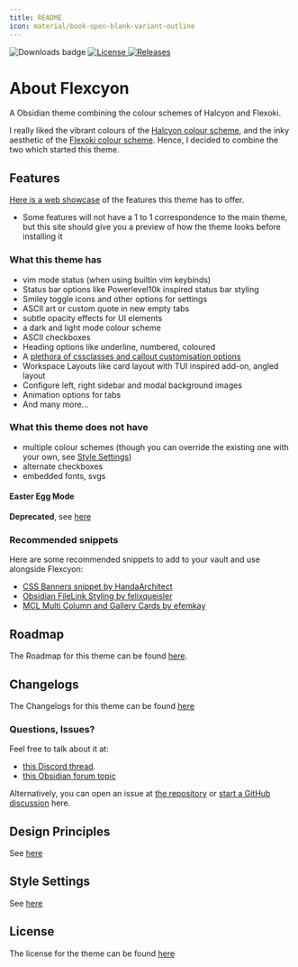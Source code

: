 ```yaml
---
title: README
icon: material/book-open-blank-variant-outline
---
```


<img src="https://img.shields.io/badge/dynamic/json?query=%24%5B%22flexcyon%22%5D.download&url=https%3A%2F%2Freleases.obsidian.md%2Fstats%2Ftheme&style=for-the-badge&label=Downloads&logo=obsidian" alt="Downloads badge" referrerpolicy="noreferrer">
<a href="https://github.com/bladeacer/flexcyon/blob/master/LICENSE">
    <img src="https://img.shields.io/github/license/bladeacer/flexcyon?style=for-the-badge" alt="License" referrerpolicy="noreferrer">
</a>
<a href="https://github.com/bladeacer/flexcyon/releases">
    <img src="https://img.shields.io/github/v/release/bladeacer/flexcyon?style=for-the-badge&sort=semver" alt="Releases" referrerpolicy="noreferrer">
</a>

# About Flexcyon

A Obsidian theme combining the colour schemes of Halcyon and Flexoki.

I really liked the vibrant colours of the
[Halcyon colour scheme](https://halcyon-theme.netlify.app/), and the inky
aesthetic of the [Flexoki colour scheme](https://stephango.com/flexoki).
Hence, I decided to combine the two which started this theme.

## Features

[Here is a web showcase](https://share.note.sx/j4wqojpy#xi8TbTY58w4JaoiHcPdRJA+V60W3jT0qDoLyUhkTE3U) of the features
this theme has to offer.

- Some features will not have a 1 to 1 correspondence to the main theme,
but this site should give you a preview of how the theme looks before
installing it

### What this theme has

- vim mode status (when using builtin vim keybinds)
- Status bar options like Powerlevel10k inspired status bar styling
- Smiley toggle icons and other options for settings
- ASCII art or custom quote in new empty tabs
- subtle opacity effects for UI elements
- a dark and light mode colour scheme
- ASCII checkboxes
- Heading options like underline, numbered, coloured
- A [plethora of cssclasses and callout customisation options](../Styling/CSS-Classes/index.md)
- Workspace Layouts like card layout with TUI inspired add-on, angled layout
- Configure left, right sidebar and modal background images
- Animation options for tabs
- And many more...

### What this theme does not have

- multiple colour schemes (though you can override the existing one 
with your own, see [Style Settings](../Styling/Style-Settings/index.md))
- alternate checkboxes
- embedded fonts, svgs

#### Easter Egg Mode

**Deprecated**, see [here](./page-5.md)

### Recommended snippets

Here are some recommended snippets to add to your vault and use alongside Flexcyon:

- [CSS Banners snippet by HandaArchitect](https://github.com/HandaArchitect/obsidian-banner-snippet)
- [Obsidian FileLink Styling by felixqueisler](https://github.com/felixqueisler/Obsidian-FileLink-Styling)
- [MCL Multi Column and Gallery Cards by efemkay](https://github.com/efemkay/obsidian-modular-css-layout)

## Roadmap

The Roadmap for this theme can be found [here](https://github.com/bladeacer/flexcyon/tree/master/docs/roadmap.md).

## Changelogs

The Changelogs for this theme can be found [here](../changelogs/index.md)

### Questions, Issues?

Feel free to talk about it at:

- [this Discord thread](https://discord.com/channels/686053708261228577/1338130333698359357).
- [this Obsidian forum topic](https://forum.obsidian.md/t/flexcyon-a-dark-theme-for-obsidian/99869)

Alternatively, you can open an issue at
[the repository](https://github.com/bladeacer/flexcyon/issues) or
[start a GitHub discussion](https://github.com/bladeacer/flexcyon/discussions) here.

## Design Principles

See [here](./page-4.md)

## Style Settings

See [here](../Styling/Style-Settings/index.md)

## License

The license for the theme can be found [here](./license.md)

